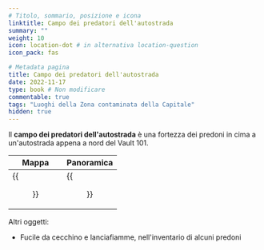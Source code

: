 ```yaml
---
# Titolo, sommario, posizione e icona
linktitle: Campo dei predatori dell'autostrada
summary: ""
weight: 10
icon: location-dot # in alternativa location-question
icon_pack: fas

# Metadata pagina
title: Campo dei predatori dell'autostrada
date: 2022-11-17
type: book # Non modificare
commentable: true
tags: "Luoghi della Zona contaminata della Capitale"
hidden: true
---
```



<div class="fo3">


Il **campo dei predatori dell'autostrada** è una fortezza dei predoni in cima a un'autostrada appena a nord del Vault 101.

| Mappa                                      | Panoramica                             |
| ------------------------------------------ | -------------------------------------- |
| {{<figure src="fo3/Raider_highway_loc.webp">}} | {{<figure src="fo3/Raider_highway.webp">}} |



Altri oggetti:
- Fucile da cecchino e lanciafiamme, nell'inventario di alcuni predoni

</div>